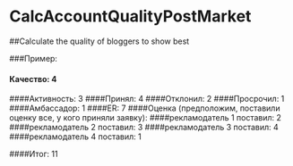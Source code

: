 # CalcAccountQualityPostMarket
##Calculate the quality of bloggers to show best

###Пример:

#### Качество: 4
####Активность: 3
####Принял: 4
####Отклонил: 2
####Просрочил: 1
####Амбассадор: 1
####ER: 7
####Оценка (предположим, поставили оценку все, у кого приняли заявку):
####рекламодатель 1 поставил: 2
####рекламодатель 2 поставил: 3
####рекламодатель 3 поставил: 4
####рекламодатель 4 поставил: 1

####Итог: 11
